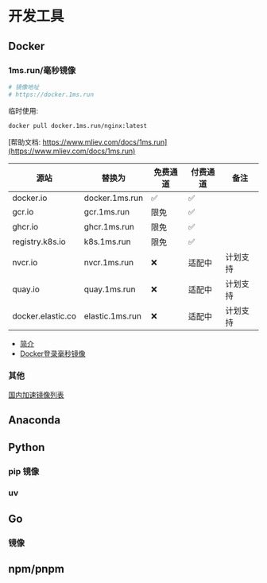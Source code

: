 # 开发工具

## Docker

### 1ms.run/毫秒镜像

```bash
# 镜像地址
# https://docker.1ms.run
```

临时使用:

```bash
docker pull docker.1ms.run/nginx:latest
```

[帮助文档: https://www.mliev.com/docs/1ms.run](https://www.mliev.com/docs/1ms.run)

| 源站              | 替换为          | 免费通道 | 付费通道 | 备注     |
| ----------------- | --------------- | -------- | -------- | -------- |
| docker.io         | docker.1ms.run  | ✅        | ✅        |          |
| gcr.io            | gcr.1ms.run     | 限免     | ✅        |          |
| ghcr.io           | ghcr.1ms.run    | 限免     | ✅        |          |
| registry.k8s.io   | k8s.1ms.run     | 限免     | ✅        |          |
| nvcr.io           | nvcr.1ms.run    | ❌        | 适配中   | 计划支持 |
| quay.io           | quay.1ms.run    | ❌        | 适配中   | 计划支持 |
| docker.elastic.co | elastic.1ms.run | ❌        | 适配中   | 计划支持 |

*   [简介](https://www.mliev.com/docs/1ms.run/overview "简介")
*   [Docker登录毫秒镜像](https://www.mliev.com/docs/1ms.run/docker-login)

### 其他

[国内加速镜像列表](https://free-gpt.github.io/DockerHub/)

## Anaconda

## Python

### pip 镜像

### uv

## Go

### 镜像

## npm/pnpm
